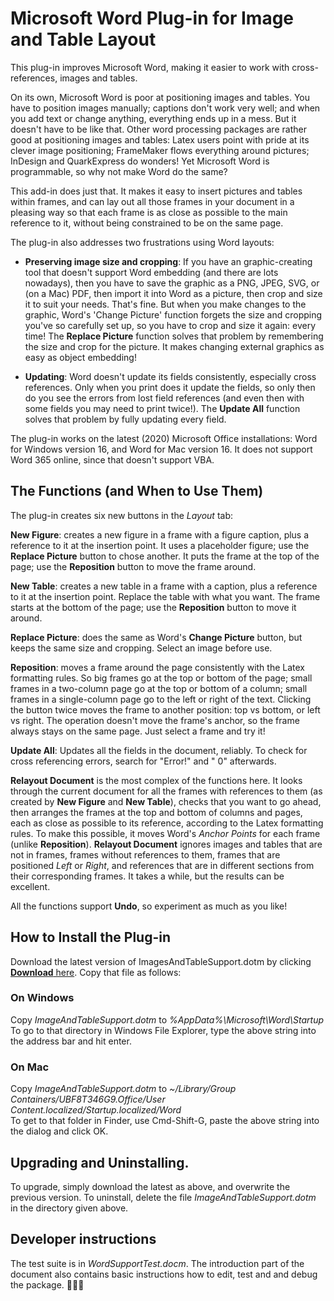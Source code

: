 # Microsoft Word Plug-in for Image and Table Layout

This plug-in improves Microsoft Word, making it easier to work with cross-references, images and tables. 

On its own, Microsoft Word is poor at positioning images and tables. You have to position images manually; captions don't work very well; and when you add text or change anything, everything ends up in a mess. But it doesn't have to be like that. Other word processing packages are rather good at positioning images and tables: Latex users point with pride at its clever image positioning; FrameMaker flows everything around pictures; InDesign and QuarkExpress do wonders! Yet Microsoft Word is programmable, so why not make Word do the same?

This add-in does just that. It makes it easy to insert pictures and tables within frames, and can lay out all those frames in your document in a pleasing way so that each frame is as close as possible to the main reference to it, without being constrained to be on the same page.

The plug-in also addresses two frustrations using Word layouts:

*  **Preserving image size and cropping**: If you have an graphic-creating tool that doesn't support Word embedding (and there are lots nowadays), then you have to save the graphic as a PNG, JPEG, SVG, or (on a Mac) PDF, then import it into Word as a picture, then crop and size it to suit your needs. That's fine. But when you make changes to the graphic, Word's 'Change Picture' function forgets the size and cropping you've so carefully set up, so you have to crop and size it again: every time! The **Replace Picture** function solves that problem by remembering the size and crop for the picture. It makes changing external graphics as easy as object embedding!

* **Updating**: Word doesn't update its fields consistently, especially cross references. Only when you print does it update the fields, so only then do you see the errors from lost field references (and even then with some fields you may need to print twice!). The **Update All** function solves that problem by fully updating every field.

The plug-in works on the latest (2020) Microsoft Office installations: Word for Windows version 16, and Word for Mac version 16. It does not support Word 365 online, since that doesn't support VBA.

## The Functions (and When to Use Them)

The plug-in creates six new buttons in the *Layout* tab:

**New Figure**: creates a new figure in a frame with a figure caption, plus a reference to it at the insertion point. It uses a placeholder figure; use the **Replace Picture** button to chose another. It puts the frame at the top of the page; use the **Reposition** button to move the frame around.

**New Table**: creates a new table in a frame with a caption, plus a reference to it at the insertion point. Replace the table with what you want. The frame starts at the bottom of the page; use the **Reposition** button to move it around.

**Replace Picture**: does the same as Word's **Change Picture** button, but keeps the same size and cropping. Select an image before use. 

**Reposition**: moves a frame around the page consistently with the Latex formatting rules. So big frames go at the top or bottom of the page; small frames in a two-column page go at the top or bottom of a column; small frames in a single-column page go to the left or right of the text. Clicking the button twice moves the frame to another position: top vs bottom, or left vs right. The operation doesn't move the frame's anchor, so the frame always stays on the same page. Just select a frame and try it!

**Update All**: Updates all the fields in the document, reliably. To check for cross referencing errors, search for "Error!" and " 0" afterwards.

**Relayout Document** is the most complex of the functions here. It looks through the current document for all the frames with references to them (as created by **New Figure** and **New Table**), checks that you want to go ahead, then arranges the frames at the top and bottom of columns and pages, each as close as possible to its reference, according to the Latex formatting rules. To make this possible, it moves Word's *Anchor Points* for each frame (unlike **Reposition**). **Relayout Document** ignores images and tables that are not in frames, frames without references to them, frames that are positioned *Left* or *Right*, and references that are in different sections from their corresponding frames. It takes a while, but the results can be excellent.

All the functions support **Undo**, so experiment as much as you like!

## How to Install the Plug-in

Download the latest version of ImagesAndTableSupport.dotm by clicking [**Download** here](https://github.com/charlesweir/WordImagesAndTables/releases/download/V2.1/ImageAndTableSupport.dotm). Copy that file as follows:

### On Windows

Copy *ImageAndTableSupport.dotm* to *%AppData%\Microsoft\Word\Startup*  
To go to that directory in Windows File Explorer, type the above string into the address bar and hit enter.  

### On Mac

Copy *ImageAndTableSupport.dotm* to *~/Library/Group Containers/UBF8T346G9.Office/User Content.localized/Startup.localized/Word*  
To get to that folder in Finder, use Cmd-Shift-G, paste the above string into the dialog and click OK.

## Upgrading and Uninstalling.

To upgrade, simply download the latest as above, and overwrite the previous version. To uninstall, delete the file *ImageAndTableSupport.dotm* in the directory given above.

## Developer instructions

The test suite is in *WordSupportTest.docm*. The introduction part of the document also contains basic instructions how to edit, test and and debug the package.

